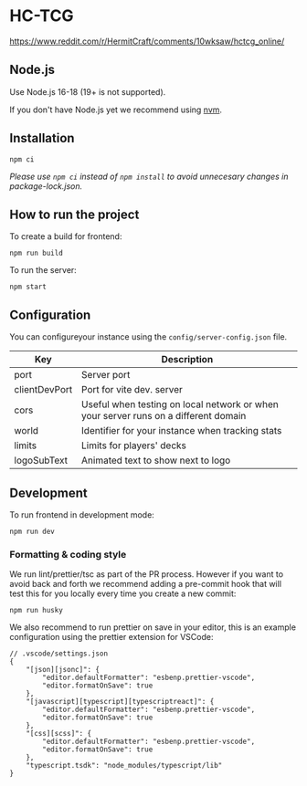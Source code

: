 # HC-TCG
https://www.reddit.com/r/HermitCraft/comments/10wksaw/hctcg_online/

## Node.js
Use Node.js 16-18 (19+ is not supported).

If you don't have Node.js yet we recommend using [nvm](https://github.com/nvm-sh/nvm).

## Installation

```console
npm ci
```
*Please use `npm ci` instead of `npm install` to avoid unnecesary changes in package-lock.json.*

## How to run the project

To create a build for frontend:
```console
npm run build
```

To run the server:
```console
npm start
```

## Configuration
You can configureyour instance using the `config/server-config.json` file.


| Key            | Description    |
|----------------|----------------|
| port           | Server port    |
| clientDevPort  | Port for vite dev. server |
| cors           | Useful when testing on local network or when your server runs on a different domain |
| world          | Identifier for your instance when tracking stats |
| limits         | Limits for players' decks |
| logoSubText    | Animated text to show next to logo |

## Development

To run frontend in development mode:
```console
npm run dev
```


### Formatting & coding style
We run lint/prettier/tsc as part of the PR process. However if you want to avoid back and forth we recommend adding a pre-commit hook that will test this for you locally every time you create a new commit:
```console
npm run husky
```

We also recommend to run prettier on save in your editor, this is an example configuration using the prettier extension for VSCode:

```jsonc
// .vscode/settings.json
{
	"[json][jsonc]": {
		"editor.defaultFormatter": "esbenp.prettier-vscode",
		"editor.formatOnSave": true
	},
	"[javascript][typescript][typescriptreact]": {
		"editor.defaultFormatter": "esbenp.prettier-vscode",
		"editor.formatOnSave": true
	},
	"[css][scss]": {
		"editor.defaultFormatter": "esbenp.prettier-vscode",
		"editor.formatOnSave": true
	},
	"typescript.tsdk": "node_modules/typescript/lib"
}

```